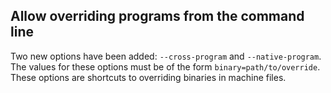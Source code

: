 ## Allow overriding programs from the command line

Two new options have been added: `--cross-program` and `--native-program`. The
values for these options must be of the form `binary=path/to/override`. These
options are shortcuts to overriding binaries in machine files.
